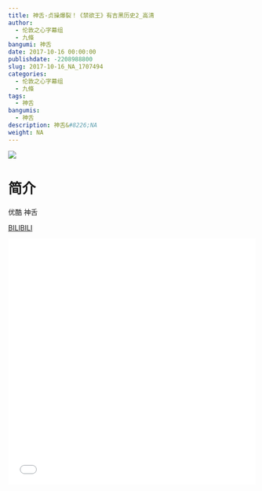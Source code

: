 ```yaml
---
title: 神舌-贞操爆裂！《禁欲王》有吉黑历史2_高清
author: 
  - 伦敦之心字幕组
  - 九條
bangumi: 神舌
date: 2017-10-16 00:00:00
publishdate: -2208988800
slug: 2017-10-16_NA_1707494
categories: 
  - 伦敦之心字幕组
  - 九條
tags: 
  - 神舌
bangumis: 
  - 神舌
description: 神舌&#8226;NA
weight: NA
---
```


![](https://i.imgur.com/A5xLdY7.png)

# 简介  
优酷 神舌

  [BILIBILI](https://www.bilibili.com/video/av1707494/)


<div class="vcontainer">  <iframe class='video' src="//www.bilibili.com/blackboard/player.html?aid=1707494" width="100%" height="500" frameborder="0" allowfullscreen="allowfullscreen"></iframe></div>
